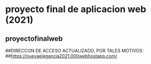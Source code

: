 # proyecto final de aplicacion web (2021)
## proyectofinalweb

##DIRECCON  DE ACCESO ACTUALIZADO, POR TALES MOTIVOS:
##https://nuevaelegancia2021.000webhostapp.com/

